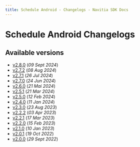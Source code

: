 ```yaml
---
title: Schedule Android - Changelogs - Navitia SDK Docs
---
```


# Schedule Android Changelogs

## Available versions

* [v2.8.0](releases/2.8.0/index.md) (_09 Sept 2024_)
* [v2.7.2](releases/2.7.2/index.md) (_08 Aug 2024_)
* [v2.7.1](releases/2.7.1/index.md) (_26 Jul 2024_)
* [v2.7.0](releases/2.7.0/index.md) (_24 Jun 2024_)
* [v2.6.0](releases/2.6.0/index.md) (_21 Mai 2024_)
* [v2.5.1](releases/2.5.1/index.md) (_21 Mar 2024_)
* [v2.5.0](releases/2.5.0/index.md) (_12 Feb 2024_)
* [v2.4.0](releases/2.4.0/index.md) (_11 Jan 2024_)
* [v2.3.0](releases/2.3.0/index.md) (_23 Aug 2023_)
* [v2.2.2](releases/2.2.2/index.md) (_03 Apr 2023_)
* [v2.2.1](releases/2.2.1/index.md) (_17 Mar 2023_)
* [v2.2.0](releases/2.2.0/index.md) (_15 Feb 2023_)
* [v2.1.0](releases/2.1.0/index.md) (_10 Jan 2023_)
* [v2.0.1](releases/2.0.1/index.md) (_19 Oct 2022_)
* [v2.0.0](releases/2.0.0/index.md) (_29 Sept 2022_)
